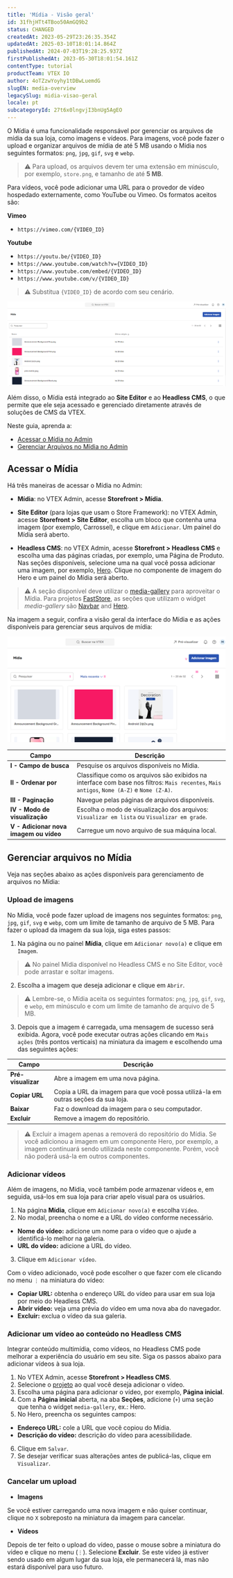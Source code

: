 ```yaml
---
title: 'Mídia - Visão geral'
id: 31fhjHTt4TBoo50AmGQ9b2
status: CHANGED
createdAt: 2023-05-29T23:26:35.354Z
updatedAt: 2025-03-10T18:01:14.864Z
publishedAt: 2024-07-03T19:28:25.937Z
firstPublishedAt: 2023-05-30T18:01:54.161Z
contentType: tutorial
productTeam: VTEX IO
author: 4oTZzwYoyhy1tDBwLuemdG
slugEN: media-overview
legacySlug: midia-visao-geral
locale: pt
subcategoryId: 27t6x0lngvjI3bnUg5AgEO
---
```


O Mídia é uma funcionalidade responsável por gerenciar os arquivos de mídia da sua loja, como imagens e vídeos. Para imagens, você pode fazer o upload e organizar arquivos de mídia de até 5 MB usando o Mídia nos seguintes formatos: `png`, `jpg`, `gif`, `svg` e `webp`. 

> ⚠️ Para upload, os arquivos devem ter uma extensão em minúsculo, por exemplo, `store.png`, e tamanho de até **5 MB**.

Para vídeos, você pode adicionar uma URL para o provedor de vídeo hospedado externamente, como YouTube ou Vimeo. Os formatos aceitos são:

**Vimeo**

- `https://vimeo.com/{VIDEO_ID}`

**Youtube**

- `https://youtu.be/{VIDEO_ID}`
- `https://www.youtube.com/watch?v={VIDEO_ID}`
- `https://www.youtube.com/embed/{VIDEO_ID}`
- `https://www.youtube.com/v/{VIDEO_ID}`

> ⚠️ Substitua `{VIDEO_ID}` de acordo com seu cenário.

![Mídia Visão Geral](https://raw.githubusercontent.com/vtexdocs/help-center-content/refs/heads/main/docs/pt/tutorials/storefront/headless-cms/midia-visao-geral_1.png)

Além disso, o Mídia está integrado ao **Site Editor** e ao **Headless CMS**, o que permite que ele seja acessado e gerenciado diretamente através de soluções de CMS da VTEX. 

Neste guia, aprenda a:

- [Acessar o Mídia no Admin](#acessando-o-midia)
- [Gerenciar Arquivos no Mídia no Admin](#gerenciando-arquivos-no-midia)

## Acessar o Mídia
Há três maneiras de acessar o Mídia no Admin:

- **Mídia**: no VTEX Admin, acesse **Storefront > Mídia**. 

- **Site Editor** (para lojas que usam o Store Framework): no VTEX Admin, acesse **Storefront > Site Editor**, escolha um bloco que contenha uma imagem (por exemplo, Carrossel), e clique em `Adicionar`.  Um painel do Mídia será aberto.

- **Headless CMS**:  no VTEX Admin, acesse **Storefront > Headless CMS** e escolha uma das páginas criadas, por exemplo, uma Página de Produto. Nas seções disponíveis, selecione uma na qual você possa adicionar uma imagem, por exemplo, [Hero](https://developers.vtex.com/docs/guides/faststore/organisms-hero). Clique no componente de imagem do Hero e um painel do Mídia será aberto.

> ⚠️ A seção disponível deve utilizar o [media-gallery](https://developers.vtex.com/docs/guides/faststore/headless-cms-3-adding-content-types-and-sections#step-3-adding-sections-to-the-headless-cms) para aproveitar o Mídia. Para projetos [FastStore](https://developers.vtex.com/docs/guides/faststore/docs-what-is-faststore), as seções que utilizam o widget  *media-gallery* são [Navbar](https://developers.vtex.com/docs/guides/faststore/organisms-navbar) and [Hero](https://developers.vtex.com/docs/guides/faststore/organisms-hero).

Na imagem a seguir, confira a visão geral da interface do Mídia e as ações disponíveis para gerenciar seus arquivos de mídia:

![Mídia Features](https://raw.githubusercontent.com/vtexdocs/help-center-content/refs/heads/main/docs/pt/tutorials/storefront/headless-cms/midia-visao-geral_2.png)

| Campo | Descrição |
| ---------- | ------------- |
| **I - Campo de busca** | Pesquise os arquivos disponíveis no Mídia. |
| **II - Ordenar por** | Classifique como os arquivos são exibidos na interface com base nos filtros: `Mais recentes`, `Mais antigos`, `Nome (A-Z)` e `Nome (Z-A)`. |
| **III - Paginação** | Navegue pelas páginas de arquivos disponíveis. |
| **IV - Modo de visualização** |	Escolha o modo de visualização dos arquivos: `Visualizar em lista` ou `Visualizar em grade`. |
| **V - Adicionar nova imagem ou vídeo** | Carregue um novo arquivo de sua máquina local. |

## Gerenciar arquivos no Mídia
Veja nas seções abaixo as ações disponíveis para gerenciamento de arquivos no Mídia:

### Upload de imagens

No Mídia, você pode fazer upload de imagens nos seguintes formatos: `png`, `jpg`, `gif`, `svg` e `webp`, com um limite de tamanho de arquivo de 5 MB. Para fazer o upload da imagem da sua loja, siga estes passos:

1. Na página ou no painel **Mídia**, clique em `Adicionar novo(a)` e clique em `Imagem`.

> ⚠️ No painel Mídia disponível no Headless CMS e no Site Editor, você pode arrastar e soltar imagens.

2. Escolha a imagem que deseja adicionar e clique em `Abrir`.

> ⚠️ Lembre-se, o Mídia aceita os seguintes formatos: `png`, `jpg`, `gif`, `svg`, e `webp`, em minúsculo e com um limite de tamanho de arquivo de 5 MB.

3. Depois que a imagem é carregada, uma mensagem de sucesso será exibida. Agora, você pode executar outras ações clicando em `Mais ações` (três pontos verticais) na miniatura da imagem e escolhendo uma das seguintes ações:

| Campo | Descrição |
| ---------- | ------------- |
| **Pré-visualizar** | Abre a imagem em uma nova página. |
| **Copiar URL** | Copia a URL da imagem para que você possa utilizá-la em outras seções da sua loja. |
| **Baixar** | Faz o download da imagem para o seu computador. |
| **Excluir** |	Remove a imagem do repositório. |

> ⚠️ Excluir a imagem apenas a removerá do repositório do Mídia. Se você adicionou a imagem em um componente Hero, por exemplo, a imagem continuará sendo utilizada neste componente. Porém, você não poderá usá-la em outros componentes.

### Adicionar vídeos

Além de imagens, no Mídia, você também pode armazenar vídeos e, em seguida, usá-los em sua loja para criar apelo visual para os usuários.

1. Na página **Mídia**, clique em `Adicionar novo(a)` e escolha `Vídeo`.
2. No modal, preencha o nome e a URL do vídeo conforme necessário.

- **Nome do vídeo:** adicione um nome para o vídeo que o ajude a identificá-lo melhor na galeria.
- **URL do vídeo:** adicione a URL do vídeo.

3. Clique em `Adicionar vídeo`.

Com o vídeo adicionado, você pode escolher o que fazer com ele clicando no menu `⋮` na miniatura do vídeo:

- **Copiar URL:** obtenha o endereço URL do vídeo para usar em sua loja por meio do Headless CMS.
- **Abrir vídeo:** veja uma prévia do vídeo em uma nova aba do navegador.
- **Excluir:** exclua o vídeo da sua galeria.

### Adicionar um vídeo ao conteúdo no Headless CMS

Integrar conteúdo multimídia, como vídeos, no Headless CMS pode melhorar a experiência do usuário em seu site. Siga os passos abaixo para adicionar vídeos à sua loja.

1. No VTEX Admin, acesse **Storefront > Headless CMS**.
2. Selecione o [projeto](https://help.vtex.com/pt/tutorial/managing-projects--42IpDFqTVTESH8DCypJMPM) ao qual você deseja adicionar o vídeo.
3. Escolha uma página para adicionar o vídeo, por exemplo, **Página inicial**.
4. Com a **Página inicial** aberta, na aba **Seções**, adicione (`+`) uma seção que tenha o widget `media-gallery`, ex.: Hero.
5. No Hero, preencha os seguintes campos:

- **Endereço URL:** cole a URL que você copiou do Mídia.
- **Descrição do vídeo:** descrição do vídeo para acessibilidade.

6. Clique em `Salvar`.
7. Se desejar verificar suas alterações antes de publicá-las, clique em `Visualizar`.

### Cancelar um upload

- **Imagens**

Se você estiver carregando uma nova imagem e não quiser continuar, clique no `X` sobreposto na miniatura da imagem para cancelar.

- **Vídeos**

Depois de ter feito o upload do vídeo, passe o mouse sobre a miniatura do vídeo e clique no menu (`⋮`). Selecione **Excluir**.
Se este vídeo já estiver sendo usado em algum lugar da sua loja, ele permanecerá lá, mas não estará disponível para uso futuro.

